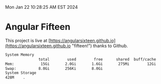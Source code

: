 Mon Jan 22 10:28:25 AM EST 2024

# Angular Fifteen


This project is live at [https://angularsixteen.github.io](https://angularsixteen.github.io "fifteen!") thanks to Github.

```bash
System Memory
               total        used        free      shared  buff/cache   available
Mem:            15Gi       2.0Gi       1.6Gi       275Mi        12Gi        13Gi
Swap:          8.0Gi       256Ki       8.0Gi
System Storage
428M	.
```
